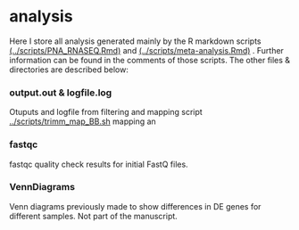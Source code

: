 # analysis

Here I store all analysis generated mainly by the R markdown scripts [(../scripts/PNA_RNASEQ.Rmd)](../scripts/PNA_RNASEQ.Rmd) and [(../scripts/meta-analysis.Rmd)](../scripts/meta-analysis.Rmd) . Further information can be found in the comments of those scripts. The other files & directories are described below:

### output.out & logfile.log

Otuputs and logfile from filtering and mapping script [../scripts/trimm_map_BB.sh](../scripts/trimm_map_BB.sh) mapping an

### fastqc

fastqc quality check results for initial FastQ files.



### VennDiagrams

Venn diagrams previously made to show differences in DE genes for different samples. Not part of the manuscript.